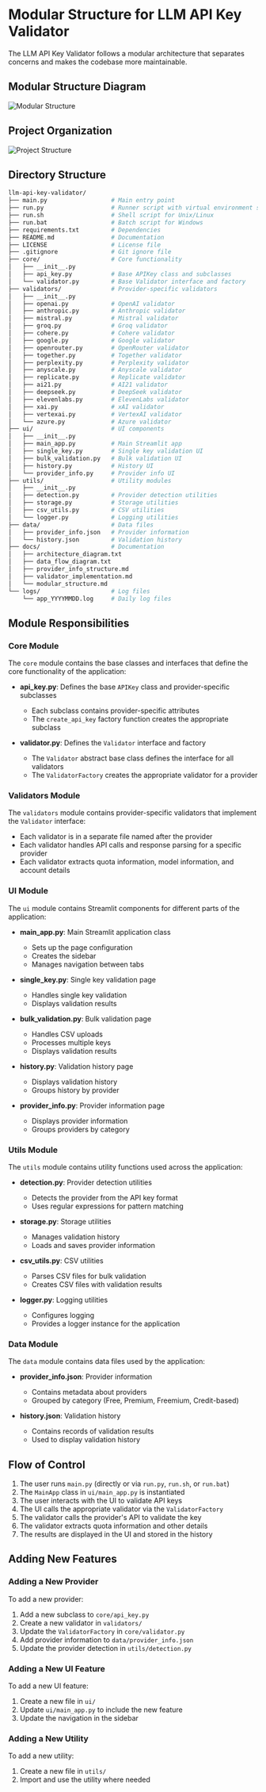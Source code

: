 # Modular Structure for LLM API Key Validator

The LLM API Key Validator follows a modular architecture that separates concerns and makes the codebase more maintainable.

## Modular Structure Diagram

![Modular Structure](../images/Modular%20Structure.png)

## Project Organization

![Project Structure](../images/Project%20Structure.png)

## Directory Structure

```bash
llm-api-key-validator/
├── main.py                  # Main entry point
├── run.py                   # Runner script with virtual environment support
├── run.sh                   # Shell script for Unix/Linux
├── run.bat                  # Batch script for Windows
├── requirements.txt         # Dependencies
├── README.md                # Documentation
├── LICENSE                  # License file
├── .gitignore               # Git ignore file
├── core/                    # Core functionality
│   ├── __init__.py
│   ├── api_key.py           # Base APIKey class and subclasses
│   └── validator.py         # Base Validator interface and factory
├── validators/              # Provider-specific validators
│   ├── __init__.py
│   ├── openai.py            # OpenAI validator
│   ├── anthropic.py         # Anthropic validator
│   ├── mistral.py           # Mistral validator
│   ├── groq.py              # Groq validator
│   ├── cohere.py            # Cohere validator
│   ├── google.py            # Google validator
│   ├── openrouter.py        # OpenRouter validator
│   ├── together.py          # Together validator
│   ├── perplexity.py        # Perplexity validator
│   ├── anyscale.py          # Anyscale validator
│   ├── replicate.py         # Replicate validator
│   ├── ai21.py              # AI21 validator
│   ├── deepseek.py          # DeepSeek validator
│   ├── elevenlabs.py        # ElevenLabs validator
│   ├── xai.py               # xAI validator
│   ├── vertexai.py          # VertexAI validator
│   └── azure.py             # Azure validator
├── ui/                      # UI components
│   ├── __init__.py
│   ├── main_app.py          # Main Streamlit app
│   ├── single_key.py        # Single key validation UI
│   ├── bulk_validation.py   # Bulk validation UI
│   ├── history.py           # History UI
│   └── provider_info.py     # Provider info UI
├── utils/                   # Utility modules
│   ├── __init__.py
│   ├── detection.py         # Provider detection utilities
│   ├── storage.py           # Storage utilities
│   ├── csv_utils.py         # CSV utilities
│   └── logger.py            # Logging utilities
├── data/                    # Data files
│   ├── provider_info.json   # Provider information
│   └── history.json         # Validation history
├── docs/                    # Documentation
│   ├── architecture_diagram.txt
│   ├── data_flow_diagram.txt
│   ├── provider_info_structure.md
│   ├── validator_implementation.md
│   └── modular_structure.md
└── logs/                    # Log files
    └── app_YYYYMMDD.log     # Daily log files
```

## Module Responsibilities

### Core Module

The `core` module contains the base classes and interfaces that define the core functionality of the application:

- **api_key.py**: Defines the base `APIKey` class and provider-specific subclasses
  - Each subclass contains provider-specific attributes
  - The `create_api_key` factory function creates the appropriate subclass

- **validator.py**: Defines the `Validator` interface and factory
  - The `Validator` abstract base class defines the interface for all validators
  - The `ValidatorFactory` creates the appropriate validator for a provider

### Validators Module

The `validators` module contains provider-specific validators that implement the `Validator` interface:

- Each validator is in a separate file named after the provider
- Each validator handles API calls and response parsing for a specific provider
- Each validator extracts quota information, model information, and account details

### UI Module

The `ui` module contains Streamlit components for different parts of the application:

- **main_app.py**: Main Streamlit application class
  - Sets up the page configuration
  - Creates the sidebar
  - Manages navigation between tabs

- **single_key.py**: Single key validation page
  - Handles single key validation
  - Displays validation results

- **bulk_validation.py**: Bulk validation page
  - Handles CSV uploads
  - Processes multiple keys
  - Displays validation results

- **history.py**: Validation history page
  - Displays validation history
  - Groups history by provider

- **provider_info.py**: Provider information page
  - Displays provider information
  - Groups providers by category

### Utils Module

The `utils` module contains utility functions used across the application:

- **detection.py**: Provider detection utilities
  - Detects the provider from the API key format
  - Uses regular expressions for pattern matching

- **storage.py**: Storage utilities
  - Manages validation history
  - Loads and saves provider information

- **csv_utils.py**: CSV utilities
  - Parses CSV files for bulk validation
  - Creates CSV files with validation results

- **logger.py**: Logging utilities
  - Configures logging
  - Provides a logger instance for the application

### Data Module

The `data` module contains data files used by the application:

- **provider_info.json**: Provider information
  - Contains metadata about providers
  - Grouped by category (Free, Premium, Freemium, Credit-based)

- **history.json**: Validation history
  - Contains records of validation results
  - Used to display validation history

## Flow of Control

1. The user runs `main.py` (directly or via `run.py`, `run.sh`, or `run.bat`)
2. The `MainApp` class in `ui/main_app.py` is instantiated
3. The user interacts with the UI to validate API keys
4. The UI calls the appropriate validator via the `ValidatorFactory`
5. The validator calls the provider's API to validate the key
6. The validator extracts quota information and other details
7. The results are displayed in the UI and stored in the history

## Adding New Features

### Adding a New Provider

To add a new provider:

1. Add a new subclass to `core/api_key.py`
2. Create a new validator in `validators/`
3. Update the `ValidatorFactory` in `core/validator.py`
4. Add provider information to `data/provider_info.json`
5. Update the provider detection in `utils/detection.py`

### Adding a New UI Feature

To add a new UI feature:

1. Create a new file in `ui/`
2. Update `ui/main_app.py` to include the new feature
3. Update the navigation in the sidebar

### Adding a New Utility

To add a new utility:

1. Create a new file in `utils/`
2. Import and use the utility where needed
